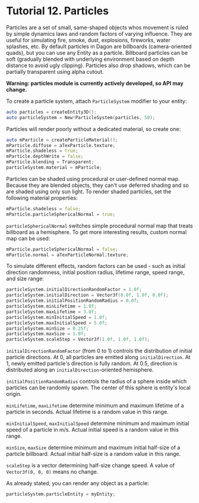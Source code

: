 # Tutorial 12. Particles

Particles are a set of small, same-shaped objects whos movement is ruled by simple dynamics laws and random factors of varying influence. They are useful for simulating fire, smoke, dust, explosions, fireworks, water splashes, etc. By default particles in Dagon are billboards (camera-oriented quads), but you can use any Entity as a particle. Billboard particles can be soft (gradually blended with underlying environment based on depth distance to avoid ugly clipping). Particles also drop shadows, which can be partially transparent using alpha cutout.

**Warning: particles module is currently actively developed, so API may change.**

To create a particle system, attach `ParticleSystem` modifier to your entity:
```d
auto particles = createEntity3D();
auto particleSystem = New!ParticleSystem(particles, 50);
```
Particles will render poorly without a dedicated material, so create one:
```d
auto mParticle = createParticleMaterial();
mParticle.diffuse = aTexParticle.texture;
mParticle.shadeless = true;
mParticle.depthWrite = false;
mParticle.blending = Transparent;
particleSystem.material = mParticle;
```
Particles can be shaded using procedural or user-defined normal map. Because they are blended objects, they can't use deferred shading and so are shaded using only sun light. To render shaded particles, set the following material properties:
```d
mParticle.shadeless = false;
mParticle.particleSphericalNormal = true;
```
`particleSphericalNormal` switches simple procedural normal map that treats billboard as a hemisphere. To get more interesting results, custom normal map can be used:
```d
mParticle.particleSphericalNormal = false;
mParticle.normal = aTexParticleNormal.texture;
```
To simulate different effects, random factors can be used - such as initial direction randomness, initial position radius, lifetime range, speed range, and size range:
```d
particleSystem.initialDirectionRandomFactor = 1.0f;
particleSystem.initialDirection = Vector3f(0.0f, 1.0f, 0.0f);
particleSystem.initialPositionRandomRadius = 0.0f;
particleSystem.minLifetime = 1.0f;
particleSystem.maxLifetime = 3.0f;
particleSystem.minInitialSpeed = 1.0f;
particleSystem.maxInitialSpeed = 5.0f;
particleSystem.minSize = 0.25f;
particleSystem.maxSize = 1.0f;
particleSystem.scaleStep = Vector3f(1.0f, 1.0f, 1.0f);
```
`initialDirectionRandomFactor` (from 0 to 1) controls the distribution of initial particle directions. At 0, all particles are emitted along `initialDirection`. At 1, newly emitted particle's direction is fully random. At 0.5, direction is distributed along an `initialDirection`-oriented hemisphere.

`initialPositionRandomRadius` controls the radius of a sphere inside which particles can be randomly spawn. The center of this sphere is entity's local origin.

`minLifetime`, `maxLifetime` determine minimum and maximum lifetime of a particle in seconds. Actual lifetime is a random value in this range.

`minInitialSpeed`, `maxInitialSpeed` determine minimum and maximum initial speed of a particle in m/s. Actual initial speed is a random value in this range.

`minSize`, `maxSize` determine minimum and maximum initial half-size of a particle billboard. Actual initial half-size is a random value in this range.

`scaleStep` is a vector determining half-size change speed. A value of `Vector3f(0, 0, 0)` means no change.

As already stated, you can render any object as a particle:
```d
particleSystem.particleEntity = myEntity;
```
